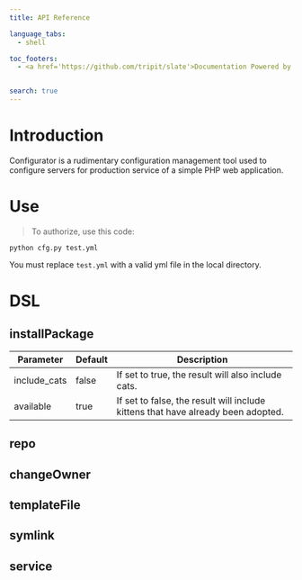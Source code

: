 ```yaml
---
title: API Reference

language_tabs:
  - shell

toc_footers:
  - <a href='https://github.com/tripit/slate'>Documentation Powered by Slate</a>


search: true
---
```


# Introduction

Configurator is a rudimentary configuration management tool used to configure servers for production service of a simple PHP web application.


# Use

> To authorize, use this code:

```shell
python cfg.py test.yml
```

<aside class="notice">
You must replace <code>test.yml</code> with a valid yml file in the local directory.
</aside>

# DSL

## installPackage 

Parameter | Default | Description
--------- | ------- | -----------
include_cats | false | If set to true, the result will also include cats.
available | true | If set to false, the result will include kittens that have already been adopted.


## repo


## changeOwner

## templateFile

## symlink

## service


